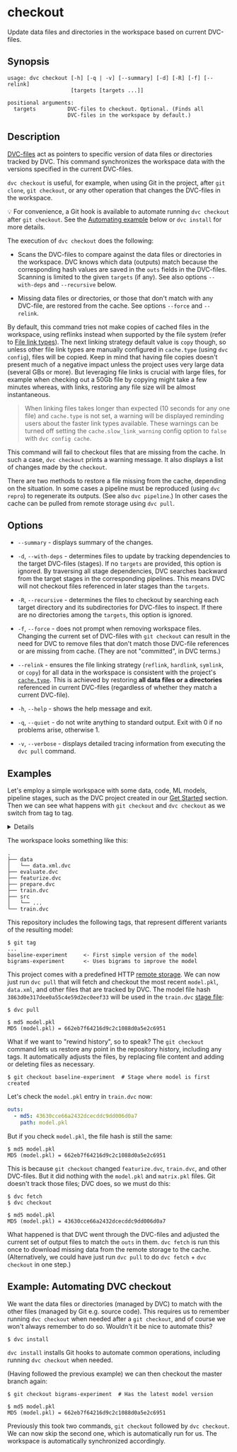 # checkout

Update data files and directories in the <abbr>workspace</abbr> based on current
DVC-files.

## Synopsis

```usage
usage: dvc checkout [-h] [-q | -v] [--summary] [-d] [-R] [-f] [--relink]
                    [targets [targets ...]]

positional arguments:
  targets          DVC-files to checkout. Optional. (Finds all
                   DVC-files in the workspace by default.)
```

## Description

[DVC-files](/doc/user-guide/dvc-file-format) act as pointers to specific version
of data files or directories tracked by DVC. This command synchronizes the
workspace data with the versions specified in the current DVC-files.

`dvc checkout` is useful, for example, when using Git in the
<abbr>project</abbr>, after `git clone`, `git checkout`, or any other operation
that changes the DVC-files in the workspace.

💡 For convenience, a Git hook is available to automate running `dvc checkout`
after `git checkout`. See the
[Automating example](#example-automating-dvc-checkout) below or `dvc install`
for more details.

The execution of `dvc checkout` does the following:

- Scans the DVC-files to compare against the data files or directories in the
  <abbr>workspace</abbr>. DVC knows which data (<abbr>outputs</abbr>) match
  because the corresponding hash values are saved in the `outs` fields in the
  DVC-files. Scanning is limited to the given `targets` (if any). See also
  options `--with-deps` and `--recursive` below.

- Missing data files or directories, or those that don't match with any
  DVC-file, are restored from the <abbr>cache</abbr>. See options `--force` and
  `--relink`.

By default, this command tries not make copies of cached files in the workspace,
using reflinks instead when supported by the file system (refer to
[File link types](/doc/user-guide/large-dataset-optimization#file-link-types-for-the-dvc-cache)).
The next linking strategy default value is `copy` though, so unless other file
link types are manually configured in `cache.type` (using `dvc config`), files
will be copied. Keep in mind that having file copies doesn't present much of a
negative impact unless the project uses very large data (several GBs or more).
But leveraging file links is crucial with large files, for example when checking
out a 50Gb file by copying might take a few minutes whereas, with links,
restoring any file size will be almost instantaneous.

> When linking files takes longer than expected (10 seconds for any one file)
> and `cache.type` is not set, a warning will be displayed reminding users about
> the faster link types available. These warnings can be turned off setting the
> `cache.slow_link_warning` config option to `false` with `dvc config cache`.

This command will fail to checkout files that are missing from the cache. In
such a case, `dvc checkout` prints a warning message. It also displays a list of
changes made by the `checkout`.

There are two methods to restore a file missing from the cache, depending on the
situation. In some cases a pipeline must be reproduced (using `dvc repro`) to
regenerate its outputs. (See also `dvc pipeline`.) In other cases the cache can
be pulled from remote storage using `dvc pull`.

## Options

- `--summary` - displays summary of the changes.

- `-d`, `--with-deps` - determines files to update by tracking dependencies to
  the target DVC-files (stages). If no `targets` are provided, this option is
  ignored. By traversing all stage dependencies, DVC searches backward from the
  target stages in the corresponding pipelines. This means DVC will not checkout
  files referenced in later stages than the `targets`.

- `-R`, `--recursive` - determines the files to checkout by searching each
  target directory and its subdirectories for DVC-files to inspect. If there are
  no directories among the `targets`, this option is ignored.

- `-f`, `--force` - does not prompt when removing workspace files. Changing the
  current set of DVC-files with `git checkout` can result in the need for DVC to
  remove files that don't match those DVC-file references or are missing from
  cache. (They are not "committed", in DVC terms.)

- `--relink` - ensures the file linking strategy (`reflink`, `hardlink`,
  `symlink`, or `copy`) for all data in the workspace is consistent with the
  project's [`cache.type`](/doc/command-reference/config#cache). This is
  achieved by restoring **all data files or a directories** referenced in
  current DVC-files (regardless of whether they match a current DVC-file).

- `-h`, `--help` - shows the help message and exit.

- `-q`, `--quiet` - do not write anything to standard output. Exit with 0 if no
  problems arise, otherwise 1.

- `-v`, `--verbose` - displays detailed tracing information from executing the
  `dvc pull` command.

## Examples

Let's employ a simple <abbr>workspace</abbr> with some data, code, ML models,
pipeline stages, such as the <abbr>DVC project</abbr> created in our
[Get Started](/doc/get-started) section. Then we can see what happens with
`git checkout` and `dvc checkout` as we switch from tag to tag.

<details>

### Click and expand to setup the project

Start by cloning our example repo if you don't already have it:

```dvc
$ git clone https://github.com/iterative/example-get-started
$ cd example-get-started
```

</details>

The workspace looks something like this:

```dvc
.
├── data
│   └── data.xml.dvc
├── evaluate.dvc
├── featurize.dvc
├── prepare.dvc
├── train.dvc
├── src
│   └── ...
└── train.dvc
```

This repository includes the following tags, that represent different variants
of the resulting model:

```dvc
$ git tag
...
baseline-experiment     <- First simple version of the model
bigrams-experiment      <- Uses bigrams to improve the model
```

This project comes with a predefined HTTP
[remote storage](/doc/command-reference/remote). We can now just run `dvc pull`
that will fetch and checkout the most recent `model.pkl`, `data.xml`, and other
files that are tracked by DVC. The model file hash
`3863d0e317dee0a55c4e59d2ec0eef33` will be used in the `train.dvc`
[stage file](/doc/command-reference/run):

```dvc
$ dvc pull

$ md5 model.pkl
MD5 (model.pkl) = 662eb7f64216d9c2c1088d0a5e2c6951
```

What if we want to "rewind history", so to speak? The `git checkout` command
lets us restore any point in the repository history, including any tags. It
automatically adjusts the files, by replacing file content and adding or
deleting files as necessary.

```dvc
$ git checkout baseline-experiment  # Stage where model is first created
```

Let's check the `model.pkl` entry in `train.dvc` now:

```yaml
outs:
  - md5: 43630cce66a2432dcecddc9dd006d0a7
    path: model.pkl
```

But if you check `model.pkl`, the file hash is still the same:

```dvc
$ md5 model.pkl
MD5 (model.pkl) = 662eb7f64216d9c2c1088d0a5e2c6951
```

This is because `git checkout` changed `featurize.dvc`, `train.dvc`, and other
DVC-files. But it did nothing with the `model.pkl` and `matrix.pkl` files. Git
doesn't track those files; DVC does, so we must do this:

```dvc
$ dvc fetch
$ dvc checkout

$ md5 model.pkl
MD5 (model.pkl) = 43630cce66a2432dcecddc9dd006d0a7
```

What happened is that DVC went through the DVC-files and adjusted the current
set of <abbr>output</abbr> files to match the `outs` in them. `dvc fetch` is run
this once to download missing data from the remote storage to the
<abbr>cache</abbr>. (Alternatively, we could have just run `dvc pull` to do
`dvc fetch` + `dvc checkout` in one step.)

## Example: Automating DVC checkout

We want the data files or directories (managed by DVC) to match with the other
files (managed by Git e.g. source code). This requires us to remember running
`dvc checkout` when needed after a `git checkout`, and of course we won't always
remember to do so. Wouldn't it be nice to automate this?

```dvc
$ dvc install
```

`dvc install` installs Git hooks to automate common operations, including
running `dvc checkout` when needed.

(Having followed the previous example) we can then checkout the master branch
again:

```dvc
$ git checkout bigrams-experiment  # Has the latest model version

$ md5 model.pkl
MD5 (model.pkl) = 662eb7f64216d9c2c1088d0a5e2c6951
```

Previously this took two commands, `git checkout` followed by `dvc checkout`. We
can now skip the second one, which is automatically run for us. The workspace is
automatically synchronized accordingly.
